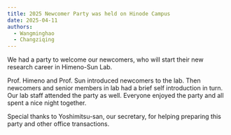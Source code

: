```yaml
---
title: 2025 Newcomer Party was held on Hinode Campus
date: 2025-04-11
authors: 
  - Wangminghao
  - Changziqing
---
```

We had a party to welcome our newcomers, who will start their new research career in Himeno-Sun Lab.

Prof. Himeno and Prof. Sun introduced newcomers to the lab. Then newcomers and senior members in lab had a brief self introduction in turn.
Our lab staff attended the party as well.
Everyone enjoyed the party and all spent a nice night together.

Special thanks to Yoshimitsu-san, our secretary, for helping preparing this party and other office transactions.